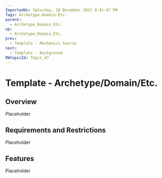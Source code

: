 ```yaml
---
ImportedOn: Saturday, 18 December 2021 8:41:47 PM
Tags: Archetype-Domain-Etc-
parent:
  - Archetype_Domain_Etc.
up:
  - Archetype_Domain_Etc.
prev:
  - Template - Mechanics Source
next:
  - Template - Background
RWtopicId: Topic_47
---
```

# Template - Archetype/Domain/Etc.
## Overview
Placeholder

## Requirements and Restrictions
Placeholder

## Features
Placeholder

